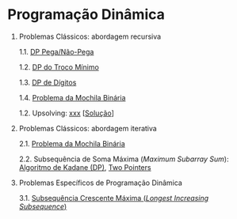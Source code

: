 # Programação Dinâmica


1. Problemas Clássicos: abordagem recursiva

    1.1. [DP Pega/Não-Pega](algoritmos/problema_moedas.cpp)

    1.2. [DP do Troco Mínimo](algoritmos/problema_troco_minimo.cpp)

    <!-- 1.3. [Algoritmo de Kadane](algoritmos/kadane.cpp) -->

    1.3. [DP de Dígitos](algoritmos/dp_digitos.cpp)

    1.4. [Problema da Mochila Binária](algoritmos/mochila_binaria_recursiva.cpp)

    1.2. Upsolving: [xxx](https://codeforces.com/problemset/) [[Solução](upsolving/xxx)] 

   
2. Problemas Clássicos: abordagem iterativa
 
    2.1. [Problema da Mochila Binária](algoritmos/mochila_binaria_iterativa.cpp)
    
    2.2. Subsequência de Soma Máxima (*Maximum Subarray Sum*): [Algoritmo de Kadane (DP)](algoritmos/kadane_dp.cpp), [Two Pointers](algoritmos/subseqsomamax.cpp)


3. Problemas Específicos de Programação Dinâmica

   3.1. [Subsequência Crescente Máxima (*Longest Increasing Subsequence*)](algoritmos/lsi.cpp) 

